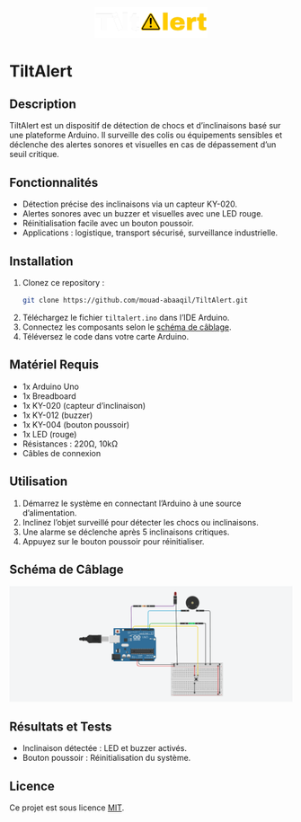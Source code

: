 <p align="center">
  <img src="./documentation/TiltAlert.png" alt="Logo TiltAlert" width="200">
</p>

# TiltAlert

## Description
TiltAlert est un dispositif de détection de chocs et d’inclinaisons basé sur une plateforme Arduino. Il surveille des colis ou équipements sensibles et déclenche des alertes sonores et visuelles en cas de dépassement d’un seuil critique.

## Fonctionnalités
- Détection précise des inclinaisons via un capteur KY-020.
- Alertes sonores avec un buzzer et visuelles avec une LED rouge.
- Réinitialisation facile avec un bouton poussoir.
- Applications : logistique, transport sécurisé, surveillance industrielle.

## Installation
1. Clonez ce repository :
   ```bash
   git clone https://github.com/mouad-abaaqil/TiltAlert.git
   ```
2. Téléchargez le fichier `tiltalert.ino` dans l’IDE Arduino.
3. Connectez les composants selon le [schéma de câblage](./hardware/wiring_diagram.png).
4. Téléversez le code dans votre carte Arduino.

## Matériel Requis
- 1x Arduino Uno
- 1x Breadboard
- 1x KY-020 (capteur d’inclinaison)
- 1x KY-012 (buzzer)
- 1x KY-004 (bouton poussoir)
- 1x LED (rouge)
- Résistances : 220Ω, 10kΩ
- Câbles de connexion

## Utilisation
1. Démarrez le système en connectant l’Arduino à une source d’alimentation.
2. Inclinez l’objet surveillé pour détecter les chocs ou inclinaisons.
3. Une alarme se déclenche après 5 inclinaisons critiques.
4. Appuyez sur le bouton poussoir pour réinitialiser.

## Schéma de Câblage
![Schéma de Câblage](./hardware/wiring_diagram.png)

## Résultats et Tests
- Inclinaison détectée : LED et buzzer activés.
- Bouton poussoir : Réinitialisation du système.

## Licence
Ce projet est sous licence [MIT](./LICENSE).
